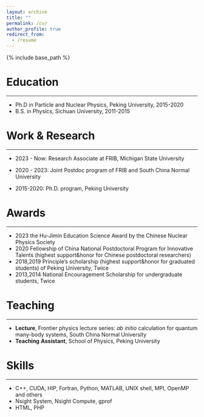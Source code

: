 ```yaml
---
layout: archive
title: ""
permalink: /cv/
author_profile: true
redirect_from:
  - /resume
---
```


{% include base_path %}

Education
======
---
* Ph.D in Particle and Nuclear Physics, Peking University, 2015-2020
  <!-- * Supervised by Prof. Furong Xu -->
* B.S. in Physics, Sichuan University, 2011-2015

Work & Research
======
---
* 2023 - Now: Research Associate at FRIB, Michigan State University
 <!-- * _ab_ _initio_ calculation of nuclear binding energy and charge radii -->
 <!-- * Finite-temperature neutron matter in supernova explosion  -->
 <!-- * Multi-modal superfluidity in quantum many-body systems -->
 <!-- * Large-scale high-performance GPU programming on Exascale supercomputer -->

* 2020 - 2023: Joint Postdoc program of FRIB and South China Normal University
  <!-- * Perturbative calculation on Lattice -->
  <!-- * Rank-one method for operator evaluation in determinant QMC -->
  <!-- * High-performance GPU programming on Supercomputer -->

* 2015-2020: Ph.D. program, Peking University
  <!-- * Cooperation with the nuclear theory group of INFN in Naples to study the Chiral 3NF -->
  <!-- * Develope original note and code (C++, MPI&OpenMP) for generating chiral NNLO 3NF matrix elements -->
  <!-- * Benchmark/extend 3NF by studying nuclei in p-shell/fp-shell region -->
  <!-- * Explore the 3NF and Continuum in weakly-bound systems -->
  
Awards 
======
---
  * 2023 the Hu-Jimin Education Science Award by the Chinese Nuclear Physics Society 
  * 2020 Fellowship of China National Postdoctoral Program for Innovative Talents (highest support&honor for Chinese postdoctoral researchers)  
  * 2018,2019 Principle’s scholarship (highest support&honor for graduated students) of Peking University, Twice  
  * 2013,2014 National Encouragement Scholarship for undergraduate students, Twice  

Teaching
======
---
  * __Lecture__, Frontier physics lecture series: _ab_ _initio_ calculation for quantum many-body systems, South China Normal University
  * __Teaching__ __Assistant__, School of Physics, Peking University

Skills
======
---
* C++, CUDA, HIP, Fortran, Python, MATLAB, UNIX shell, MPI, OpenMP and others
* Nsight System, Nsight Compute, gprof
* HTML, PHP

<!-- Publications
======
  <ul>{% for post in site.publications reversed %}
    {% include archive-single-cv.html %}
  {% endfor %}</ul>
  

  
Teaching
======
  <ul>{% for post in site.teaching reversed %}
    {% include archive-single-cv.html %}
  {% endfor %}</ul>
  
Service and leadership
======
* Currently signed in to 43 different slack teams -->
